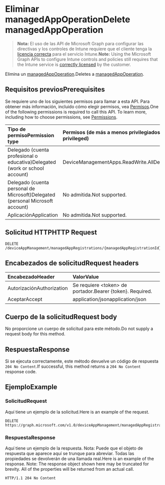 # <a name="delete-managedappoperation"></a><span data-ttu-id="ebaa1-101">Eliminar managedAppOperation</span><span class="sxs-lookup"><span data-stu-id="ebaa1-101">Delete managedAppOperation</span></span>

> <span data-ttu-id="ebaa1-102">**Nota:** El uso de las API de Microsoft Graph para configurar las directivas y los controles de Intune requiere que el cliente tenga la [licencia correcta](https://go.microsoft.com/fwlink/?linkid=839381) para el servicio Intune.</span><span class="sxs-lookup"><span data-stu-id="ebaa1-102">**Note:** Using the Microsoft Graph APIs to configure Intune controls and policies still requires that the Intune service is [correctly licensed](https://go.microsoft.com/fwlink/?linkid=839381) by the customer.</span></span>

<span data-ttu-id="ebaa1-103">Elimina un [managedAppOperation](../resources/intune_mam_managedappoperation.md).</span><span class="sxs-lookup"><span data-stu-id="ebaa1-103">Deletes a [managedAppOperation](../resources/intune_mam_managedappoperation.md).</span></span>
## <a name="prerequisites"></a><span data-ttu-id="ebaa1-104">Requisitos previos</span><span class="sxs-lookup"><span data-stu-id="ebaa1-104">Prerequisites</span></span>
<span data-ttu-id="ebaa1-p101">Se requiere uno de los siguientes permisos para llamar a esta API. Para obtener más información, incluido cómo elegir permisos, vea [Permisos](../../../concepts/permissions_reference.md).</span><span class="sxs-lookup"><span data-stu-id="ebaa1-p101">One of the following permissions is required to call this API. To learn more, including how to choose permissions, see [Permissions](../../../concepts/permissions_reference.md).</span></span>

|<span data-ttu-id="ebaa1-107">Tipo de permiso</span><span class="sxs-lookup"><span data-stu-id="ebaa1-107">Permission type</span></span>|<span data-ttu-id="ebaa1-108">Permisos (de más a menos privilegiados)</span><span class="sxs-lookup"><span data-stu-id="ebaa1-108">Permissions (from least to most privileged)</span></span>|
|:---|:---|
|<span data-ttu-id="ebaa1-109">Delegado (cuenta profesional o educativa)</span><span class="sxs-lookup"><span data-stu-id="ebaa1-109">Delegated (work or school account)</span></span>|<span data-ttu-id="ebaa1-110">DeviceManagementApps.ReadWrite.All</span><span class="sxs-lookup"><span data-stu-id="ebaa1-110">DeviceManagementApps.ReadWrite.All</span></span>|
|<span data-ttu-id="ebaa1-111">Delegado (cuenta personal de Microsoft)</span><span class="sxs-lookup"><span data-stu-id="ebaa1-111">Delegated (personal Microsoft account)</span></span>|<span data-ttu-id="ebaa1-112">No admitida.</span><span class="sxs-lookup"><span data-stu-id="ebaa1-112">Not supported.</span></span>|
|<span data-ttu-id="ebaa1-113">Aplicación</span><span class="sxs-lookup"><span data-stu-id="ebaa1-113">Application</span></span>|<span data-ttu-id="ebaa1-114">No admitida.</span><span class="sxs-lookup"><span data-stu-id="ebaa1-114">Not supported.</span></span>|

## <a name="http-request"></a><span data-ttu-id="ebaa1-115">Solicitud HTTP</span><span class="sxs-lookup"><span data-stu-id="ebaa1-115">HTTP Request</span></span>
<!-- {
  "blockType": "ignored"
}
-->
``` http
DELETE /deviceAppManagement/managedAppRegistrations/{managedAppRegistrationId}/operations/{managedAppOperationId}
```

## <a name="request-headers"></a><span data-ttu-id="ebaa1-116">Encabezados de solicitud</span><span class="sxs-lookup"><span data-stu-id="ebaa1-116">Request headers</span></span>
|<span data-ttu-id="ebaa1-117">Encabezado</span><span class="sxs-lookup"><span data-stu-id="ebaa1-117">Header</span></span>|<span data-ttu-id="ebaa1-118">Valor</span><span class="sxs-lookup"><span data-stu-id="ebaa1-118">Value</span></span>|
|:---|:---|
|<span data-ttu-id="ebaa1-119">Autorización</span><span class="sxs-lookup"><span data-stu-id="ebaa1-119">Authorization</span></span>|<span data-ttu-id="ebaa1-120">Se requiere &lt;token&gt; de portador.</span><span class="sxs-lookup"><span data-stu-id="ebaa1-120">Bearer {token}. Required.</span></span>|
|<span data-ttu-id="ebaa1-121">Aceptar</span><span class="sxs-lookup"><span data-stu-id="ebaa1-121">Accept</span></span>|<span data-ttu-id="ebaa1-122">application/json</span><span class="sxs-lookup"><span data-stu-id="ebaa1-122">application/json</span></span>|

## <a name="request-body"></a><span data-ttu-id="ebaa1-123">Cuerpo de la solicitud</span><span class="sxs-lookup"><span data-stu-id="ebaa1-123">Request body</span></span>
<span data-ttu-id="ebaa1-124">No proporcione un cuerpo de solicitud para este método.</span><span class="sxs-lookup"><span data-stu-id="ebaa1-124">Do not supply a request body for this method.</span></span>

## <a name="response"></a><span data-ttu-id="ebaa1-125">Respuesta</span><span class="sxs-lookup"><span data-stu-id="ebaa1-125">Response</span></span>
<span data-ttu-id="ebaa1-126">Si se ejecuta correctamente, este método devuelve un código de respuesta `204 No Content`.</span><span class="sxs-lookup"><span data-stu-id="ebaa1-126">If successful, this method returns a `204 No Content` response code.</span></span>

## <a name="example"></a><span data-ttu-id="ebaa1-127">Ejemplo</span><span class="sxs-lookup"><span data-stu-id="ebaa1-127">Example</span></span>
### <a name="request"></a><span data-ttu-id="ebaa1-128">Solicitud</span><span class="sxs-lookup"><span data-stu-id="ebaa1-128">Request</span></span>
<span data-ttu-id="ebaa1-129">Aquí tiene un ejemplo de la solicitud.</span><span class="sxs-lookup"><span data-stu-id="ebaa1-129">Here is an example of the request.</span></span>
``` http
DELETE https://graph.microsoft.com/v1.0/deviceAppManagement/managedAppRegistrations/{managedAppRegistrationId}/operations/{managedAppOperationId}
```

### <a name="response"></a><span data-ttu-id="ebaa1-130">Respuesta</span><span class="sxs-lookup"><span data-stu-id="ebaa1-130">Response</span></span>
<span data-ttu-id="ebaa1-p102">Aquí tiene un ejemplo de la respuesta. Nota: Puede que el objeto de respuesta que aparece aquí se trunque para abreviar. Todas las propiedades se devolverán de una llamada real.</span><span class="sxs-lookup"><span data-stu-id="ebaa1-p102">Here is an example of the response. Note: The response object shown here may be truncated for brevity. All of the properties will be returned from an actual call.</span></span>
``` http
HTTP/1.1 204 No Content
```



